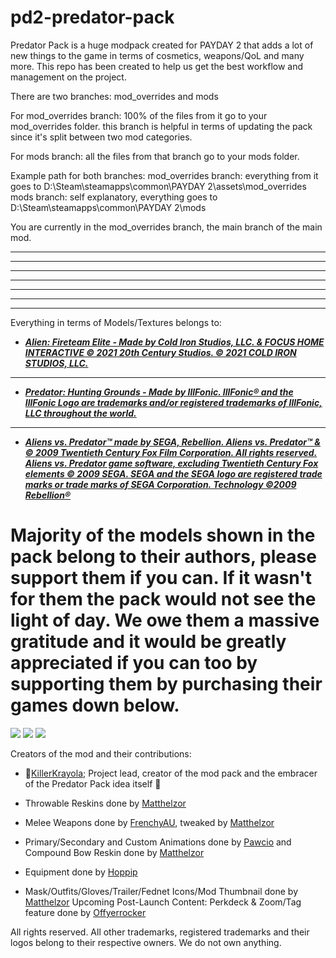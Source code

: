 # pd2-predator-pack
Predator Pack is a huge modpack created for PAYDAY 2 that adds a lot of new things to the game in terms of cosmetics, weapons/QoL and many more. This repo has been created to help us get the best workflow and management on the project.

There are two branches: mod_overrides and mods

For mod_overrides branch: 100% of the files from it go to your mod_overrides folder. this branch is helpful in terms of updating the pack since it's split between two mod categories.

For mods branch: all the files from that branch go to your mods folder.

Example path for both branches: mod_overrides branch: everything from it goes to D:\Steam\steamapps\common\PAYDAY 2\assets\mod_overrides mods branch: self explanatory, everything goes to D:\Steam\steamapps\common\PAYDAY 2\mods



You are currently in the mod_overrides branch, the main branch of the main mod.




__________________________________________________________________________________________________________________________________________________________________
__________________________________________________________________________________________________________________________________________________________________
__________________________________________________________________________________________________________________________________________________________________
__________________________________________________________________________________________________________________________________________________________________
__________________________________________________________________________________________________________________________________________________________________
__________________________________________________________________________________________________________________________________________________________________
__________________________________________________________________________________________________________________________________________________________________

Everything in terms of Models/Textures belongs to:

- [***Alien: Fireteam Elite - Made by Cold Iron Studios, LLC. & FOCUS HOME INTERACTIVE © 2021 20th Century Studios. © 2021 COLD IRON STUDIOS, LLC.***](https://store.steampowered.com/app/1549970/Aliens_Fireteam_Elite)
____________________________________

- [***Predator: Hunting Grounds - Made by IllFonic. 
IllFonic® and the IllFonic Logo are trademarks and/or registered trademarks of IllFonic, LLC throughout the world.***](https://store.steampowered.com/app/1556200/Predator_Hunting_Grounds) 

____________________________________
- [***Aliens vs. Predator™ made by SEGA, Rebellion. 
Aliens vs. Predator™ & © 2009 Twentieth Century Fox Film Corporation. All rights reserved. Aliens vs. Predator game software, excluding Twentieth Century Fox elements © 2009 SEGA. SEGA and the SEGA logo are registered trade marks or trade marks of SEGA Corporation. Technology ©2009 Rebellion®***](https://store.steampowered.com/app/1556200/Predator_Hunting_Grounds) 

# **Majority of the models shown in the pack belong to their authors, please support them if you can. If it wasn't for them the pack would not see the light of day. We owe them a massive gratitude and it would be greatly appreciated if you can too by supporting them by purchasing their games down below.**

[![](https://cdn.akamai.steamstatic.com/steam/apps/1556200/capsule_616x353.jpg?t=1646334047)](https://store.steampowered.com/app/1556200/Predator_Hunting_Grounds/)
[![](https://cdn.akamai.steamstatic.com/steam/apps/1549970/header.jpg?t=1649421654)](https://store.steampowered.com/app/1549970/Aliens_Fireteam_Elite/)
[![](https://cdn.akamai.steamstatic.com/steam/apps/10680/header.jpg?t=1603127038)](https://store.steampowered.com/app/10680/Aliens_vs_Predator//)


Creators of the mod and their contributions:

- 👑[KillerKrayola](https://modworkshop.net/user/94097); Project lead, creator of the mod pack and the embracer of the Predator Pack idea itself 👑

- Throwable Reskins done by [Matthelzor](https://modworkshop.net/user/95)
- Melee Weapons done by [FrenchyAU](https://modworkshop.net/user/25971), tweaked by [Matthelzor](https://modworkshop.net/user/95)
- Primary/Secondary and Custom Animations done by [Pawcio](https://modworkshop.net/user/965) and Compound Bow Reskin done by [Matthelzor](https://modworkshop.net/user/95)
- Equipment done by [Hoppip](https://modworkshop.net/user/3972)
- Mask/Outfits/Gloves/Trailer/Fednet Icons/Mod Thumbnail done by [Matthelzor](https://modworkshop.net/user/95)
Upcoming Post-Launch Content: Perkdeck & Zoom/Tag feature done by [Offyerrocker](https://modworkshop.net/user/1356)

All rights reserved. All other trademarks, registered trademarks and their logos belong to their respective owners. We do not own anything.
